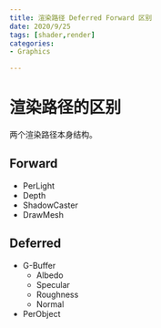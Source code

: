 ```yaml
---
title: 渲染路径 Deferred Forward 区别
date: 2020/9/25
tags: [shader,render]
categories: 
- Graphics

---
```


# 渲染路径的区别

两个渲染路径本身结构。

## Forward
+ PerLight
+ Depth
+ ShadowCaster
+ DrawMesh

## Deferred

+ G-Buffer
    + Albedo
    + Specular
    + Roughness
    + Normal
+ PerObject